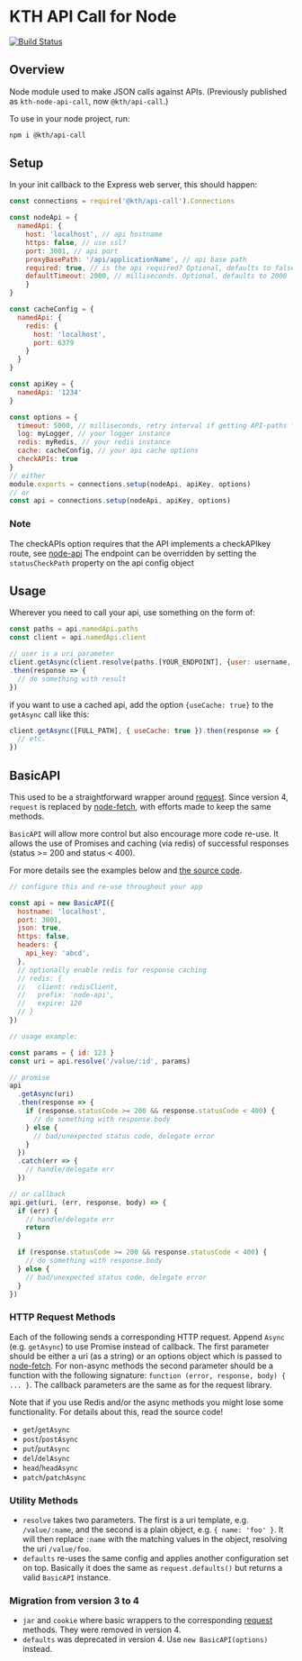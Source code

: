 # KTH API Call for Node

[![Build Status](https://travis-ci.org/kth/kth-node-api-call.svg?branch=master)](https://travis-ci.org/kth/kth-node-api-call)

## Overview

Node module used to make JSON calls against APIs. (Previously published as `kth-node-api-call`, now `@kth/api-call`.)

To use in your node project, run:

```sh
npm i @kth/api-call
```

## Setup

In your init callback to the Express web server, this should happen:

```javascript
const connections = require('@kth/api-call').Connections

const nodeApi = {
  namedApi: {
    host: 'localhost', // api hostname
    https: false, // use ssl?
    port: 3001, // api port
    proxyBasePath: '/api/applicationName', // api base path
    required: true, // is the api required? Optional, defaults to false
    defaultTimeout: 2000, // milliseconds. Optional, defaults to 2000
    }
}

const cacheConfig = {
  namedApi: {
    redis: {
      host: 'localhost',
      port: 6379
    }
  }
}

const apiKey = {
  namedApi: '1234'
}

const options = {
  timeout: 5000, // milliseconds, retry interval if getting API-paths fails
  log: myLogger, // your logger instance
  redis: myRedis, // your redis instance
  cache: cacheConfig, // your api cache options
  checkAPIs: true
}
// either
module.exports = connections.setup(nodeApi, apiKey, options)
// or
const api = connections.setup(nodeApi, apiKey, options)
```

### Note

The checkAPIs option requires that the API implements a checkAPIkey route, see [node-api](https://www.github.com/KTH/node-api.git)
The endpoint can be overridden by setting the `statusCheckPath` property on the api config object

## Usage

Wherever you need to call your api, use something on the form of:

```javascript
const paths = api.namedApi.paths
const client = api.namedApi.client

// user is a uri parameter
client.getAsync(client.resolve(paths.[YOUR_ENDPOINT], {user: username, etc...}))
.then(response => {
  // do something with result
})

```

if you want to use a cached api, add the option `{useCache: true}` to the `getAsync` call like this:

```javascript
client.getAsync([FULL_PATH], { useCache: true }).then(response => {
  // etc.
})
```

## BasicAPI

This used to be a straightforward wrapper around [request][request]. Since version 4, `request` is replaced by [node-fetch][node-fetch], with efforts made to keep the same methods.

`BasicAPI` will allow more control but also encourage more code re-use. It allows the use of Promises and caching (via redis) of successful responses (status >= 200 and status < 400).

For more details see the examples below and [the source code][basicjs].

```javascript
// configure this and re-use throughout your app

const api = new BasicAPI({
  hostname: 'localhost',
  port: 3001,
  json: true,
  https: false,
  headers: {
    api_key: 'abcd',
  },
  // optionally enable redis for response caching
  // redis: {
  //   client: redisClient,
  //   prefix: 'node-api',
  //   expire: 120
  // }
})

// usage example:

const params = { id: 123 }
const uri = api.resolve('/value/:id', params)

// promise
api
  .getAsync(uri)
  .then(response => {
    if (response.statusCode >= 200 && response.statusCode < 400) {
      // do something with response.body
    } else {
      // bad/unexpected status code, delegate error
    }
  })
  .catch(err => {
    // handle/delegate err
  })

// or callback
api.get(uri, (err, response, body) => {
  if (err) {
    // handle/delegate err
    return
  }

  if (response.statusCode >= 200 && response.statusCode < 400) {
    // do something with response.body
  } else {
    // bad/unexpected status code, delegate error
  }
})
```

### HTTP Request Methods

Each of the following sends a corresponding HTTP request. Append `Async` (e.g. `getAsync`) to use Promise instead of callback. The first parameter should be either a uri (as a string) or an options object which is passed to [node-fetch][node-fetch]. For non-async methods the second parameter should be a function with the following signature: `function (error, response, body) { ... }`. The callback parameters are the same as for the request library.

Note that if you use Redis and/or the async methods you might lose some functionality. For details about this, read the source code!

- `get`/`getAsync`
- `post`/`postAsync`
- `put`/`putAsync`
- `del`/`delAsync`
- `head`/`headAsync`
- `patch`/`patchAsync`

### Utility Methods

- `resolve` takes two parameters. The first is a uri template, e.g. `/value/:name`, and the second is a plain object, e.g. `{ name: 'foo' }`. It will then replace `:name` with the matching values in the object, resolving the uri `/value/foo`.
- `defaults` re-uses the same config and applies another configuration set on top. Basically it does the same as `request.defaults()` but returns a valid `BasicAPI` instance.

### Migration from version 3 to 4

- `jar` and `cookie` where basic wrappers to the corresponding [request][request] methods. They were removed in version 4.
- `defaults` was deprecated in version 4. Use `new BasicAPI(options)` instead.

[request]: https://github.com/request/request
[node-fetch]: https://github.com/node-fetch/node-fetch
[basicjs]: ./basic.js
